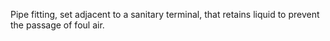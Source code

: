 Pipe fitting, set adjacent to a sanitary terminal, that retains liquid to prevent the passage of foul air.

<!-- end of short definition -->

